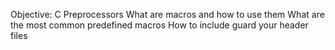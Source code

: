 Objective: C Preprocessors
What are macros and how to use them
What are the most common predefined macros
How to include guard your header files
